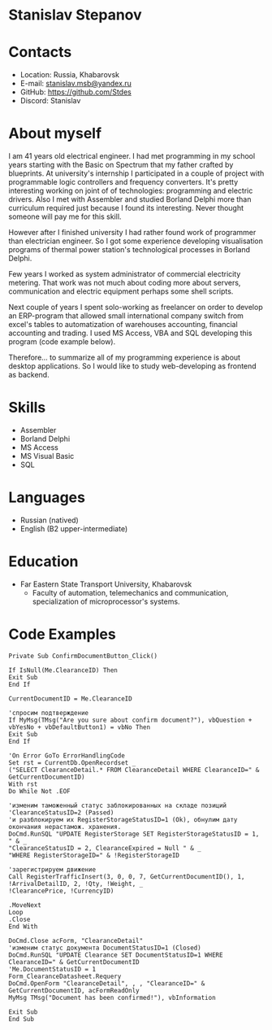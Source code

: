 # Stanislav Stepanov

# Contacts
* Location: Russia, Khabarovsk
* E-mail: stanislav.msb@yandex.ru
* GitHub: https://github.com/Stdes
* Discord: Stanislav

# About myself
I am 41 years old electrical engineer. I had met programming in my school years starting with the Basic on Spectrum that my father crafted by blueprints. At university's internship I participated in a couple of project with programmable logic controllers and frequency converters. It's pretty interesting working on joint of of technologies: programming and electric drivers. Also I met with Assembler and studied Borland Delphi more than curriculum required just because I found its interesting. Never thought someone will pay me for this skill. 

However after I finished university I had rather found work of programmer than electrician engineer. So I got some experience developing visualisation programs of thermal power station's technological processes in Borland Delphi.

Few years I worked as system administrator of commercial electricity metering. That work was not much about coding more about servers, communication and electric equipment perhaps some shell scripts.

Next couple of years I spent solo-working as freelancer on order to develop an ERP-program that allowed small  international company switch from excel's tables to automatization of warehouses accounting,  financial accounting and trading. I used MS Access, VBA and SQL developing this program (code example below).

Therefore... to summarize all of my programming experience is about desktop applications. So I would like to study web-developing as frontend as backend.


# Skills

* Assembler
* Borland Delphi
* MS Access
* MS Visual Basic
* SQL

# Languages
* Russian (natived)
* English (B2 upper-intermediate)

 # Education
* Far Eastern State Transport University, Khabarovsk
    * Faculty of automation, telemechanics and communication, specialization of microprocessor's systems.

# Code Examples
```
Private Sub ConfirmDocumentButton_Click()

If IsNull(Me.ClearanceID) Then
Exit Sub
End If

CurrentDocumentID = Me.ClearanceID

'спросим подтверждение
If MyMsg(TMsg("Are you sure about confirm document?"), vbQuestion + vbYesNo + vbDefaultButton1) = vbNo Then
Exit Sub
End If

'On Error GoTo ErrorHandlingCode
Set rst = CurrentDb.OpenRecordset _
("SELECT ClearanceDetail.* FROM ClearanceDetail WHERE ClearanceID=" & GetCurrentDocumentID)
With rst
Do While Not .EOF

'изменим таможенный статус заблокированных на складе позиций 'ClearanceStatusID=2 (Passed)
'и разблокируем их RegisterStorageStatusID=1 (Ok), обнулим дату окончания нерастамож. хранения.
DoCmd.RunSQL "UPDATE RegisterStorage SET RegisterStorageStatusID = 1, " & _
"ClearanceStatusID = 2, ClearanceExpired = Null " & _
"WHERE RegisterStorageID=" & !RegisterStorageID

'зарегистрируем движение
Call RegisterTrafficInsert(3, 0, 0, 7, GetCurrentDocumentID(), 1, !ArrivalDetailID, 2, !Qty, !Weight, _
!ClearancePrice, !CurrencyID)

.MoveNext
Loop
.Close
End With

DoCmd.Close acForm, "ClearanceDetail"
'изменим статус документа DocumentStatusID=1 (Closed)
DoCmd.RunSQL "UPDATE Clearance SET DocumentStatusID=1 WHERE ClearanceID=" & GetCurrentDocumentID
'Me.DocumentStatusID = 1
Form_ClearanceDatasheet.Requery
DoCmd.OpenForm "ClearanceDetail", , , "ClearanceID=" & GetCurrentDocumentID, acFormReadOnly
MyMsg TMsg("Document has been confirmed!"), vbInformation

Exit Sub
End Sub
```